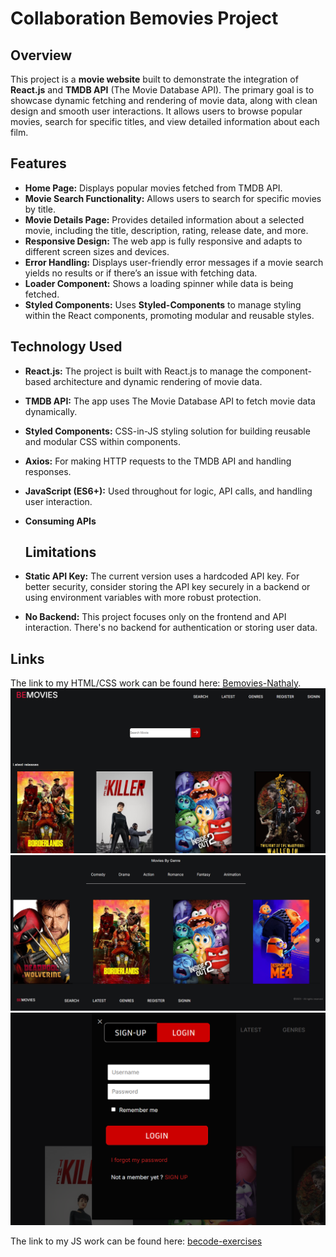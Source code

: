 # Collaboration Bemovies Project

## Overview
This project is a **movie website** built to demonstrate the integration of **React.js** and **TMDB API** (The Movie Database API). The primary goal is to showcase dynamic fetching and rendering of movie data, along with clean design and smooth user interactions. It allows users to browse popular movies, search for specific titles, and view detailed information about each film.

## Features
- **Home Page:** Displays popular movies fetched from TMDB API.
- **Movie Search Functionality:** Allows users to search for specific movies by title.
- **Movie Details Page:** Provides detailed information about a selected movie, including the title, description, rating, release date, and more.
- **Responsive Design:** The web app is fully responsive and adapts to different screen sizes and devices.
- **Error Handling:** Displays user-friendly error messages if a movie search yields no results or if there’s an issue with fetching data.
- **Loader Component:** Shows a loading spinner while data is being fetched.
- **Styled Components:** Uses **Styled-Components** to manage styling within the React components, promoting modular and reusable styles.
  
## Technology Used
- **React.js:** The project is built with React.js to manage the component-based architecture and dynamic rendering of movie data.
- **TMDB API:** The app uses The Movie Database API to fetch movie data dynamically.
- **Styled Components:** CSS-in-JS styling solution for building reusable and modular CSS within components.
- **Axios:** For making HTTP requests to the TMDB API and handling responses.
- **JavaScript (ES6+):** Used throughout for logic, API calls, and handling user interaction.
- **Consuming APIs**

  ## Limitations
- **Static API Key:** The current version uses a hardcoded API key. For better security, consider storing the API key securely in a backend or using environment variables with more robust protection.
- **No Backend:** This project focuses only on the frontend and API interaction. There's no backend for authentication or storing user data.

## Links
The link to my HTML/CSS work can be found here: [Bemovies-Nathaly](https://nathbecode.github.io/Bemovies-Nathaly/).
![](https://github.com/Nathbecode/Bemovies-Nathaly/blob/main/Bemo.PNG)
![](https://github.com/Nathbecode/Bemovies-Nathaly/blob/main/Bemo2.PNG)
![](https://github.com/Nathbecode/Bemovies-Nathaly/blob/main/Bemo1.PNG)


The link to my JS work can be found here: [becode-exercises](https://philemonphilippin.github.io/becode-exercises/BeMovies/)
